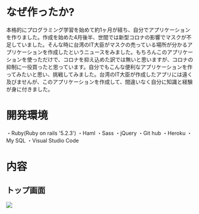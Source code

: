 # なぜ作ったか?
本格的にプログラミング学習を始めて約1ヶ月が経ち、自分でアプリケーションを作りました。作成を始めた4月後半、世間では新型コロナの影響でマスクが不足していました。そんな時に台湾のIT大臣がマスクの売っている場所が分かるアプリケーションを作成したというニュースをみました。もちろんこのアプリケーションを使っただけで、コロナを抑え込めた訳では無いと思いますが、コロナの抑制に一役買ったと思っています。自分でもこんな便利なアプリケーションを作ってみたいと思い、挑戦してみました。台湾のIT大臣が作成したアプリには遠く及びませんが、このアプリケーションを作成して、間違いなく自分に知識と経験が身に付きました。

# 開発環境
・Ruby(Ruby on rails '5.2.3')
・Haml
・Sass
・jQuery
・Git hub
・Heroku
・My SQL
・Visual Studio Code

# 内容
## トップ画面
![](https://i.gyazo.com/13a13edd1732f89972a835f1f5ebb516.jpg)